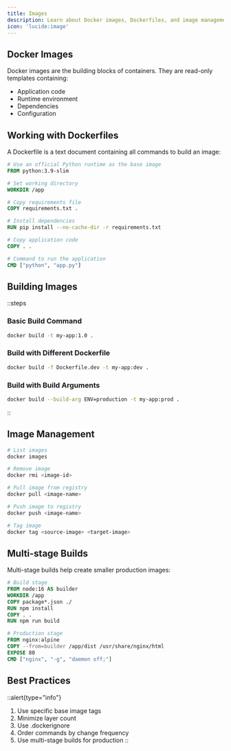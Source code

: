 ```yaml
---
title: Images
description: Learn about Docker images, Dockerfiles, and image management
icon: 'lucide:image'
---
```


## Docker Images

Docker images are the building blocks of containers. They are read-only templates containing:
- Application code
- Runtime environment
- Dependencies
- Configuration

## Working with Dockerfiles

A Dockerfile is a text document containing all commands to build an image:

```dockerfile
# Use an official Python runtime as the base image
FROM python:3.9-slim

# Set working directory
WORKDIR /app

# Copy requirements file
COPY requirements.txt .

# Install dependencies
RUN pip install --no-cache-dir -r requirements.txt

# Copy application code
COPY . .

# Command to run the application
CMD ["python", "app.py"]
```

## Building Images

::steps
### Basic Build Command
```bash
docker build -t my-app:1.0 .
```

### Build with Different Dockerfile
```bash
docker build -f Dockerfile.dev -t my-app:dev .
```

### Build with Build Arguments
```bash
docker build --build-arg ENV=production -t my-app:prod .
```
::

## Image Management

```bash
# List images
docker images

# Remove image
docker rmi <image-id>

# Pull image from registry
docker pull <image-name>

# Push image to registry
docker push <image-name>

# Tag image
docker tag <source-image> <target-image>
```

## Multi-stage Builds

Multi-stage builds help create smaller production images:

```dockerfile
# Build stage
FROM node:16 AS builder
WORKDIR /app
COPY package*.json ./
RUN npm install
COPY . .
RUN npm run build

# Production stage
FROM nginx:alpine
COPY --from=builder /app/dist /usr/share/nginx/html
EXPOSE 80
CMD ["nginx", "-g", "daemon off;"]
```

## Best Practices

::alert{type="info"}
1. Use specific base image tags
2. Minimize layer count
3. Use .dockerignore
4. Order commands by change frequency
5. Use multi-stage builds for production
:: 